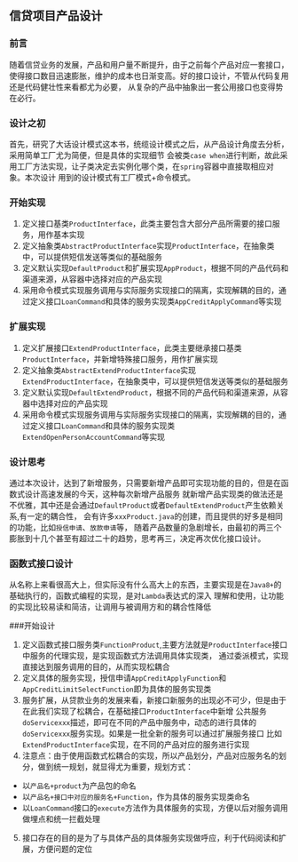 ## 信贷项目产品设计

### 前言
随着信贷业务的发展，产品和用户量不断提升，由于之前每个产品对应一套接口，使得接口数目迅速膨胀，维护的成本也日渐变高。好的接口设计，不管从代码复用还是代码健壮性来看都尤为必要，
从复杂的产品中抽象出一套公用接口也变得势在必行。

### 设计之初
首先，研究了大话设计模式这本书，统缆设计模式之后，从产品设计角度去分析，采用简单工厂尤为简便，但是具体的实现细节
会被类`case when`进行判断，故此采用工厂方法实现，让子类决定去实例化哪个类，在`spring`容器中直接取相应对象。本次设计
用到的设计模式有工厂模式+命令模式。

### 开始实现
1. 定义接口基类`ProductInterface`，此类主要包含大部分产品所需要的接口服务，用作基本实现
2. 定义抽象类`AbstractProductInterface`实现`ProductInterface`，在抽象类中，可以提供短信发送等类似的基础服务
3. 定义默认实现`DefaultProduct`和扩展实现`AppProduct`，根据不同的产品代码和渠道来源，从容器中选择对应的产品实现
4. 采用命令模式实现服务调用与实际服务实现接口的隔离，实现解耦的目的，通过定义接口`LoanCommand`和具体的服务实现类`AppCreditApplyCommand`等实现

### 扩展实现
1. 定义扩展接口`ExtendProductInterface`，此类主要继承接口基类`ProductInterface`，并新增特殊接口服务，用作扩展实现
2. 定义抽象类`AbstractExtendProductInterface`实现`ExtendProductInterface`，在抽象类中，可以提供短信发送等类似的基础服务
3. 定义默认实现`DefaultExtendProduct`，根据不同的产品代码和渠道来源，从容器中选择对应的产品实现
4. 采用命令模式实现服务调用与实际服务实现接口的隔离，实现解耦的目的，通过定义接口`LoanCommand`和具体的服务实现类`ExtendOpenPersonAccountCommand`等实现

### 设计思考
通过本次设计，达到了新增服务，只需要新增产品即可实现功能的目的，但是在函数式设计高速发展的今天，这种每次新增产品服务
就新增产品实现类的做法还是不优雅，其中还是会通过`DefaultProduct`或者`DefaultExtendProduct`产生依赖关系,有一定的耦合性，
会有许多`xxxProduct.java`的创建，而且提供的好多是相同的功能，比如`授信申请`、`放款申请`等，
随着产品数量的急剧增长，由最初的两三个膨胀到十几个甚至有超过二十的趋势，思考再三，决定再次优化接口设计。

### 函数式接口设计
从名称上来看很高大上，但实际没有什么高大上的东西，主要实现是在`Java8+`的基础执行的，函数式编程的实现，是对`Lambda`表达式的深入
理解和使用，让功能的实现比较易读和简洁，让调用与被调用方和的耦合性降低

###开始设计
1. 定义函数式接口服务类`FunctionProduct`,主要方法就是`ProductInterface`接口中服务的代理实现，是实现函数式方法调用具体实现类，
通过委派模式，实现直接达到服务调用的目的，从而实现松耦合
2. 定义具体的服务实现，授信申请`AppCreditApplyFunction`和`AppCreditLimitSelectFunction`即为具体的服务实现类
3. 服务扩展，从贷款业务的发展来看，新接口新服务的出现必不可少，但是由于在此我们实现了松耦合，在基础接口`ProductInterface`中新增
公共服务`doServicexxx`描述，即可在不同的产品中服务中，动态的进行具体的`doServicexxx`服务实现。如果是一批全新的服务可以通过扩展服务接口
比如`ExtendProductInterface`实现，在不同的产品对应的服务进行实现
4. 注意点：由于使用函数式松耦合的实现，所以产品划分，产品对应服务名的划分，做到统一规划，就显得尤为重要，规划方式：
 - 以`产品名+product`为产品包的命名
 - 以`产品名+接口中对应的服务名+Function`，作为具体的服务实现类命名
 - 以`LoanCommand`接口的`execute`方法作为具体服务的实现，方便以后对服务调用做埋点和统一拦截处理
5. 接口存在的目的是为了与具体产品的具体服务实现做呼应，利于代码阅读和扩展，方便问题的定位 


